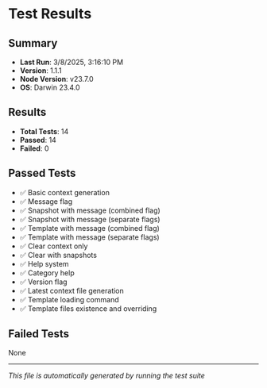 # Test Results

## Summary
- **Last Run**: 3/8/2025, 3:16:10 PM
- **Version**: 1.1.1
- **Node Version**: v23.7.0
- **OS**: Darwin 23.4.0

## Results
- **Total Tests**: 14
- **Passed**: 14
- **Failed**: 0

## Passed Tests
- ✅ Basic context generation
- ✅ Message flag
- ✅ Snapshot with message (combined flag)
- ✅ Snapshot with message (separate flags)
- ✅ Template with message (combined flag)
- ✅ Template with message (separate flags)
- ✅ Clear context only
- ✅ Clear with snapshots
- ✅ Help system
- ✅ Category help
- ✅ Version flag
- ✅ Latest context file generation
- ✅ Template loading command
- ✅ Template files existence and overriding

## Failed Tests
None

---
*This file is automatically generated by running the test suite* 